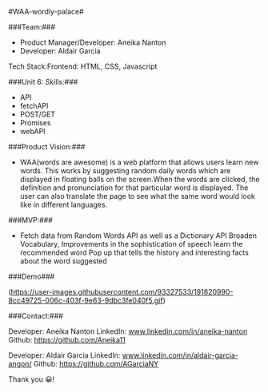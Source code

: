 
#WAA-wordly-palace#

###Team:###

* Product Manager/Developer: Aneika Nanton
* Developer: Aldair Garcia


Tech Stack:Frontend: HTML, CSS, Javascript

###Unit 6: Skills:###

* API
* fetchAPI
* POST/GET
* Promises
* webAPI

###Product Vision:###

* WAA(words are awesome) is a web platform that allows users learn new words. This works by suggesting random daily words which are displayed in floating balls on the screen.When the words are clicked, the definition and pronunciation for that particular word is displayed. The user can also translate the page to see what the same word would look like in different languages.

###MVP:###

* Fetch data from Random Words API as well as a Dictionary API
Broaden Vocabulary, Improvements in the sophistication of speech learn the recommended word
Pop up that tells the history and interesting facts about the word suggested

###Demo###

(https://user-images.githubusercontent.com/93327533/191820990-8cc49725-006c-403f-9e63-9dbc3fe040f5.gif)






###Contact:###

Developer: Aneika Nanton 
LinkedIn: www.linkedin.com/in/aneika-nanton
Github: https://github.com/Aneika11

Developer: Aldair Garcia
LinkedIn: www.linkedin.com/in/aldair-garcia-angon/
Github: https://github.com/AGarciaNY



Thank you 😀!
